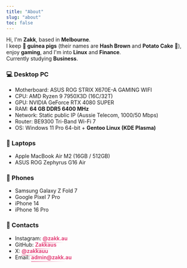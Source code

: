 ```yaml
---
title: "About"
slug: "about"
toc: false
---
```

<style>
.about-highlight a{
  color: var(--hb-active,#e1306c) !important;
  text-decoration: none;
  font-weight: 600;
  position: relative;
  transition: color .25s;
}
.about-highlight a::after{
  content:"";
  position:absolute;
  left:0;bottom:-2px;
  width:100%;height:2px;
  background:linear-gradient(90deg,var(--hb-active,#e1306c),transparent 85%);
  opacity:.55;
  transition:opacity .25s,transform .25s;
  transform:translateY(2px);
}
.about-highlight a:hover{
  color: var(--hb-active,#e1306c) !important;
}
.about-highlight a:hover::after{
  opacity:1;
  transform:translateY(0);
}
body.dark .about-highlight a::after{
  opacity:.7;
}
</style>

<div class="about-highlight">

Hi, I'm **Zakk**, based in **Melbourne**.  
I keep **🐹 guinea pigs** (their names are **Hash Brown** and **Potato Cake** 🥔), enjoy **gaming**, and I'm into **Linux** and **Finance**.  
Currently studying **Business**.

### 💻 Desktop PC
- Motherboard: ASUS ROG STRIX X670E-A GAMING WIFI  
- CPU: AMD Ryzen 9 7950X3D (16C/32T)  
- GPU: NVIDIA GeForce RTX 4080 SUPER  
- RAM: **64 GB DDR5 6400 MHz**  
- Network: Static public IP (Aussie Telecom, 1000/50 Mbps)  
- Router: BE9300 Tri-Band Wi-Fi 7  
- OS: Windows 11 Pro 64-bit + **Gentoo Linux (KDE Plasma)**  

### 💼 Laptops
- Apple MacBook Air M2 (16GB / 512GB)  
- ASUS ROG Zephyrus G16 Air  

### 📱 Phones
- Samsung Galaxy Z Fold 7  
- Google Pixel 7 Pro  
- iPhone 14  
- iPhone 16 Pro  

### 🔗 Contacts
- Instagram: [@zakk.au](https://www.instagram.com/zakk.au/)  
- GitHub: [Zakkaus](https://github.com/Zakkaus)  
- X: [@zakkauu](https://x.com/zakkauu)  
- Email: [admin@zakk.au](mailto:admin@zakk.au)

</div>
